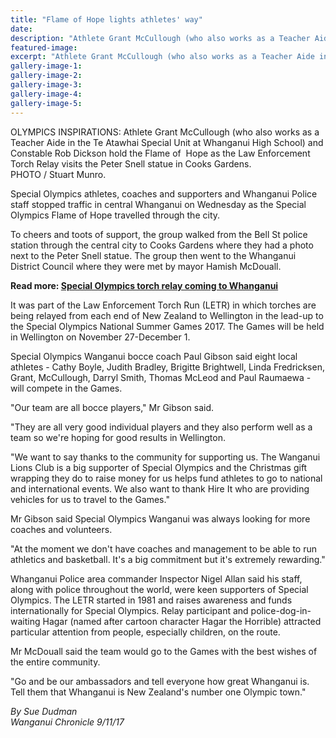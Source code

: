 ```yaml
---
title: "Flame of Hope lights athletes' way"
date: 
description: "Athlete Grant McCullough (who also works as a Teacher Aide in the Te Atawhai Special Unit at WHS) holding the Flame of  Hope (behind the cup)..."
featured-image: 
excerpt: "Athlete Grant McCullough (who also works as a Teacher Aide in the Te Atawhai Special Unit at WHS) holding the Flame of  Hope (behind the cup)."
gallery-image-1: 
gallery-image-2: 
gallery-image-3: 
gallery-image-4: 
gallery-image-5: 
---
```


<p>OLYMPICS INSPIRATIONS: Athlete Grant McCullough (who also works as a Teacher Aide in the Te Atawhai Special Unit at Whanganui High School) and Constable Rob Dickson hold the Flame of&nbsp; Hope as the Law Enforcement Torch Relay visits the Peter Snell statue in Cooks Gardens.<br />PHOTO / Stuart Munro.</p>
<p class="element element-paragraph">Special Olympics athletes, coaches and supporters and Whanganui Police staff stopped traffic in central Whanganui on Wednesday as the Special Olympics Flame of Hope travelled through the city.</p>
<p class="element element-paragraph">To cheers and toots of support, the group walked from the Bell St police station through the central city to Cooks Gardens where they had a photo next to the Peter Snell statue. The group then went to the Whanganui District Council where they were met by mayor Hamish McDouall.</p>
<p class="element element-paragraph"><strong>Read more:&nbsp;<a href="http://www.nzherald.co.nz/wanganui-chronicle/news/article.cfm?c_id=1503426&amp;objectid=11940626" target="_blank">Special Olympics torch relay coming to Whanganui</a></strong></p>
<p class="element element-paragraph">It was part of the Law Enforcement Torch Run (LETR) in which torches are being relayed from each end of New Zealand to Wellington in the lead-up to the Special Olympics National Summer Games 2017. The Games will be held in Wellington on November 27-December 1.</p>
<p class="element element-paragraph">Special Olympics Wanganui bocce coach Paul Gibson said eight local athletes - Cathy Boyle, Judith Bradley, Brigitte Brightwell, Linda Fredricksen, Grant, McCullough, Darryl Smith, Thomas McLeod and Paul Raumaewa - will compete in the Games.</p>
<p class="element element-paragraph">"Our team are all bocce players," Mr Gibson said.</p>
<p class="element element-paragraph">"They are all very good individual players and they also perform well as a team so we're hoping for good results in Wellington.</p>
<p class="element element-paragraph">"We want to say thanks to the community for supporting us. The Wanganui Lions Club is a big supporter of Special Olympics and the Christmas gift wrapping they do to raise money for us helps fund athletes to go to national and international events. We also want to thank Hire It who are providing vehicles for us to travel to the Games."</p>
<p class="element element-paragraph">Mr Gibson said Special Olympics Wanganui was always looking for more coaches and volunteers.</p>
<p class="element element-paragraph">"At the moment we don't have coaches and management to be able to run athletics and basketball. It's a big commitment but it's extremely rewarding."</p>
<p class="element element-paragraph">Whanganui Police area commander Inspector Nigel Allan said his staff, along with police throughout the world, were keen supporters of Special Olympics. The LETR started in 1981 and raises awareness and funds internationally for Special Olympics. Relay participant and police-dog-in-waiting Hagar (named after cartoon character Hagar the Horrible) attracted particular attention from people, especially children, on the route.</p>
<p class="element element-paragraph">Mr McDouall said the team would go to the Games with the best wishes of the entire community.</p>
<p class="element element-paragraph">"Go and be our ambassadors and tell everyone how great Whanganui is. Tell them that Whanganui is New Zealand's number one Olympic town."</p>
<p class="element element-paragraph"><em>By Sue Dudman</em><br /><em>Wanganui Chronicle 9/11/17</em></p>

